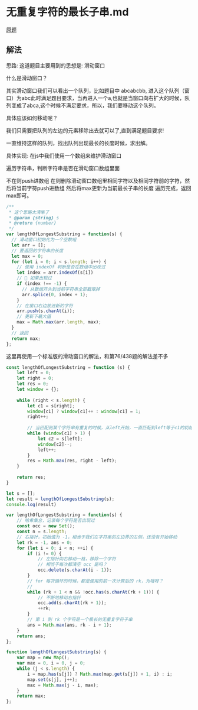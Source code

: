 # 无重复字符的最长子串.md

[原题](https://leetcode-cn.com/problems/longest-substring-without-repeating-characters/)

## 解法
思路:
这道题目主要用到的思想是: 滑动窗口

什么是滑动窗口？

其实滑动窗口我们可以看出一个队列，比如题目中 abcabcbb, 进入这个队列（窗口）为abc此时满足题目要求，当再进入一个a,也就是当窗口向右扩大的时候，队列变成了abca,这个时候不满足要求，所以，我们要移动这个队列。

具体应该如何移动呢？

我们只需要把队列的左边的元素移除出去就可以了,直到满足题目要求!

一直维持这样的队列，找出队列出现最长的长度时候，求出解。

具体实现:
在js中我们使用一个数组来维护滑动窗口

遍历字符串，判断字符串是否在滑动窗口数组里面

不在则push进数组
在则删除滑动窗口数组里相同字符以及相同字符前的字符，然后将当前字符push进数组
然后将max更新为当前最长子串的长度
遍历完成，返回max即可。

```javascript
/**
 * 这个思路太清晰了
 * @param {string} s
 * @return {number}
 */
var lengthOfLongestSubstring = function(s) {
  // 滑动窗口初始化为一个空数组
  let arr = [];
  // 要返回的字符串的长度
  let max = 0;
  for (let i = 0; i < s.length; i++) {
    // 使用 indexOf 判断是否在数组中出现过
    let index = arr.indexOf(s[i])
    //  如果出现过
    if (index !== -1) {
      // 从数组开头到当前字符串全部截取掉
      arr.splice(0, index + 1);
    }
    // 在窗口右边放进新的字符
    arr.push(s.charAt(i));
    // 更新下最大值
    max = Math.max(arr.length, max);
  }
  // 返回
  return max;
};
```

这里再使用一个标准版的滑动窗口的解法，和第76/438题的解法差不多
```javascript
const lengthOfLongestSubstring = function (s) {
    let left = 0;
    let right = 0;
    let res = 0;
    let window = {};
    
    while (right < s.length) {
        let c1 = s[right];
        window[c1] ? window[c1]++ : window[c1] = 1;
        right++;
        
        // 当匹配到某个字符串有重复的时候，从left开始，一直匹配到left等于c1的初始位置，这样 c1 就只有一个了，也就没有重复了
        while (window[c1] > 1) {
            let c2 = s[left];
            window[c2]--;
            left++;
        }
        res = Math.max(res, right - left);
    }
    
    return res;
}

let s = [];
let result = lengthOfLongestSubstring(s);
console.log(result)
```

```javascript
var lengthOfLongestSubstring = function(s) {
    // 哈希集合，记录每个字符是否出现过
    const occ = new Set();
    const n = s.length;
    // 右指针，初始值为 -1，相当于我们在字符串的左边界的左侧，还没有开始移动
    let rk = -1, ans = 0;
    for (let i = 0; i < n; ++i) {
        if (i != 0) {
            // 左指针向右移动一格，移除一个字符
            // 相当于每次都清空 occ 是吗？
            occ.delete(s.charAt(i - 1));
        }
        // for 每次循环的时候，都是使用的前一次计算后的 rk，为啥呀？
        // 
        while (rk + 1 < n && !occ.has(s.charAt(rk + 1))) {
            // 不断地移动右指针
            occ.add(s.charAt(rk + 1));
            ++rk;
        }
        // 第 i 到 rk 个字符是一个极长的无重复字符子串
        ans = Math.max(ans, rk - i + 1);
    }
    return ans;
};
```

```javascript
function lengthOfLongestSubstring(s) {
    var map = new Map();
    var max = 0, i = 0, j = 0;
    while (j < s.length) {
        i = map.has(s[j]) ? Math.max(map.get(s[j]) + 1, i) : i;
        map.set(s[j], j++);
        max = Math.max(j - i, max);
    }
    return max;
};
```
